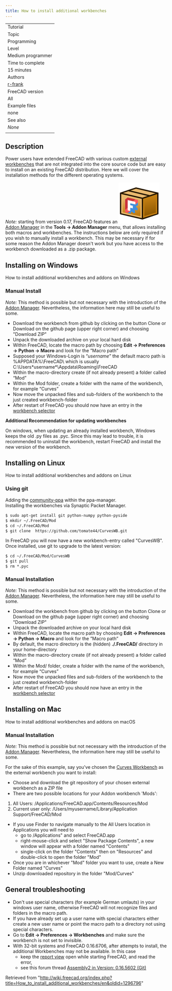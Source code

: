 ```yaml
---
title: How to install additional workbenches
---
```


|                                         |
| --------------------------------------- |
| Tutorial                                |
| Topic                                   |
| Programming                             |
| Level                                   |
| Medium programmer                       |
| Time to complete                        |
| 15 minutes                              |
| Authors                                 |
| [r-frank](/User:R-Frank "User:R-Frank") |
| FreeCAD version                         |
| All                                     |
| Example files                           |
| none                                    |
| See also                                |
| _None_                                  |
|                                         |

## Description

Power users have extended FreeCAD with various custom [external workbenches](/External_workbenches "External workbenches") that are not integrated into the core source code but are easy to install on an existing FreeCAD distribution. Here we will cover the installation methods for the different operating systems.

_Note:_ starting from version 0.17, FreeCAD features an ![](/src/assets/images/Std_AddonMgr.svg) [Addon Manager](/Std_AddonMgr "Std AddonMgr") in the **Tools → Addon Manager** menu, that allows installing both macros and workbenches. The instructions below are only required if you wish to manually install a workbench. This may be necessary if for some reason the Addon Manager doesn't work but you have access to the workbench downloaded as a .zip package.

## Installing on Windows

How to install additional workbenches and addons on Windows

### Manual Install

_Note:_ This method is possible but not necessary with the introduction of the [Addon Manager](/Std_AddonMgr "Std AddonMgr"). Nevertheless, the information here may still be useful to some.

- Download the workbench from github by clicking on the button Clone or Download on the github page (upper right corner) and choosing "Download ZIP"
- Unpack the downloaded archive on your local hard disk
- Within FreeCAD, locate the macro path by choosing **Edit → Preferences → Python → Macro** and look for the ”Macro path”
- Supposed your Windows-Login is “_username_” the default macro path is %APPDATA%\FreeCAD\ which is usually C:\Users\*username\*\Appdata\Roaming\FreeCAD
- Within the macro-directory create (if not already present) a folder called “Mod”
- Within the Mod folder, create a folder with the name of the workbench, for example “Curves”
- Now move the unpacked files and sub-folders of the workbench to the just created workbench-folder
- After restart of FreeCAD you should now have an entry in the [workbench selector](/Std_Workbench "Std Workbench")

**Additional Recommendation for updating workbenches**

On windows, when updating an already installed workbench, Windows keeps the old .py files as .pyc. Since this may lead to trouble, it is recommended to uninstall the workbench, restart FreeCAD and install the new version of the workbench.

## Installing on Linux

How to install additional workbenches and addons on Linux

### Using git

Adding the [community-ppa](https://launchpad.net/~freecad-community/+archive/ubuntu/ppa) within the ppa-manager.  
Installing the workbenches via Synaptic Packet Manager.

```
$ sudo apt-get install git python-numpy python-pyside
$ mkdir ~/.FreeCAD/Mod
$ cd ~/.FreeCAD/Mod
$ git clone  https://github.com/tomate44/CurvesWB.git

```

In FreeCAD you will now have a new workbench-entry called "CurvesWB". Once installed, use git to upgrade to the latest version:

```
$ cd ~/.FreeCAD/Mod/CurvesWB
$ git pull
$ rm *.pyc

```

### Manual Installation

_Note:_ This method is possible but not necessary with the introduction of the [Addon Manager](/Std_AddonMgr "Std AddonMgr"). Nevertheless, the information here may still be useful to some.

- Download the workbench from github by clicking on the button Clone or Download on the github page (upper right corner) and choosing "Download ZIP"
- Unpack the downloaded archive on your local hard disk
- Within FreeCAD, locate the macro path by choosing **Edit → Preferences → Python → Macro** and look for the ”Macro path”
- By default, the macro directory is the (hidden) **./.FreeCAD/** directory in your home-directory
- Within the macro-directory create (if not already present) a folder called “Mod”
- Within the Mod/ folder, create a folder with the name of the workbench, for example “Curves”
- Now move the unpacked files and sub-folders of the workbench to the just created workbench-folder
- After restart of FreeCAD you should now have an entry in the [workbench selector](/Std_Workbench "Std Workbench")

## Installing on Mac

How to install additional workbenches and addons on macOS

### Manual Installation

_Note:_ This method is possible but not necessary with the introduction of the [Addon Manager](/Std_AddonMgr "Std AddonMgr"). Nevertheless, the information here may still be useful to some.

For the sake of this example, say you've chosen the [Curves Workbench](/Curves_Workbench "Curves Workbench") as the external workbench you want to install:

- Choose and download the git repository of your chosen external workbench as a ZIP file
- There are two possible locations for your Addon workbench 'Mods':

1. All Users: /Applications/FreeCAD.app/Contents/Resources/Mod
2. Current user only: /Users/myusername/Library/Application Support/FreeCAD/Mod

- If you use Finder to navigate manually to the All Users location in Applications you will need to
  - go to /Applications" and select FreeCAD.app
  - right-mouse-click and select "Show Package Contents", a new window will appear with a folder named "Contents"
  - single-click on the folder "Contents" then on "Resources" and double-click to open the folder "Mod"
- Once you are in whichever "Mod" folder you want to use, create a New Folder named "Curves"
- Unzip downloaded repository in the folder "Mod/Curves"

## General troubleshooting

- Don't use special characters (for example German umlauts) in your windows user name, otherwise FreeCAD will not recognize files and folders in the macro path.
- If you have already set up a user name with special characters either create a new user name or point the macro path to a directory not using special characters.
- Go to **Edit → Preferences → Workbenches** and make sure the workbench is not set to invisible.
- With 32-bit systems and FreeCAD 0.16.6706, after attempts to install, the additional Workbenches may not be available. In this case
  - keep the [report view](/Report_view "Report view") open while starting FreeCAD, and read the error,
  - see this forum thread [Assembly2 in Version: 0.16.5602 (Git)](http://forum.freecadweb.org/viewtopic.php?t=12839#p102933)

Retrieved from "<http://wiki.freecad.org/index.php?title=How_to_install_additional_workbenches/en&oldid=1296796>"
